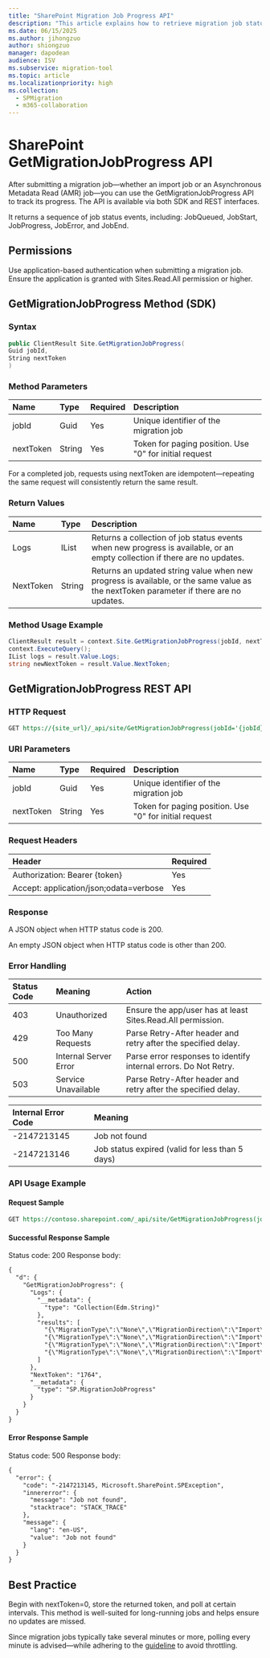 ```yaml
---
title: "SharePoint Migration Job Progress API"
description: "This article explains how to retrieve migration job status with GetMigrationJobProgress API."
ms.date: 06/15/2025
ms.author: jihongzuo
author: shiongzuo
manager: dapodean
audience: ISV
ms.subservice: migration-tool
ms.topic: article
ms.localizationpriority: high
ms.collection:
  - SPMigration
  - m365-collaboration
---
```

# SharePoint GetMigrationJobProgress API

After submitting a migration job—whether an import job or an Asynchronous Metadata Read (AMR) job—you can use the GetMigrationJobProgress API to track its progress. The API is available via both SDK and REST interfaces.

It returns a sequence of job status events, including: JobQueued, JobStart, JobProgress, JobError, and JobEnd.

## Permissions
Use application-based authentication when submitting a migration job. Ensure the application is granted with Sites.Read.All permission or higher.

## GetMigrationJobProgress Method (SDK)
### Syntax
```csharp
public ClientResult Site.GetMigrationJobProgress(
Guid jobId, 
String nextToken
)
```

### Method Parameters
|    Name    |   Type   | Required |                     Description                        |
| :--------- | :------- | :------- | :----------------------------------------------------- |
|   jobId    |   Guid   |   Yes    | Unique identifier of the migration job                 |
| nextToken  |  String  |   Yes    | Token for paging position. Use "0" for initial request |

For a completed job, requests using nextToken are idempotent—repeating the same request will consistently return the same result.

### Return Values
|    Name    |   Type   |                                                      Description                                                                      |
| :--------- | :------- | :------------------------------------------------------------------------------------------------------------------------------------ |
|    Logs    |   IList  | Returns a collection of job status events when new progress is available, or an empty collection if there are no updates.             |
| NextToken  |  String  | Returns an updated string value when new progress is available, or the same value as the nextToken parameter if there are no updates. |

### Method Usage Example
```csharp
ClientResult result = context.Site.GetMigrationJobProgress(jobId, nextToken ?? "0");
context.ExecuteQuery();
IList logs = result.Value.Logs;
string newNextToken = result.Value.NextToken;
```

## GetMigrationJobProgress REST API
### HTTP Request
```rest
GET https://{site_url}/_api/site/GetMigrationJobProgress(jobId='{jobId}',nextToken=0)
```

### URI Parameters
|    Name    |   Type   | Required |                     Description                        |
| :--------- | :------- | :------- | :----------------------------------------------------- |
|   jobId    |   Guid   |   Yes    | Unique identifier of the migration job                 |
| nextToken  |  String  |   Yes    | Token for paging position. Use "0" for initial request |

### Request Headers
|                 Header                 | Required |
| :------------------------------------- | :------- |
| Authorization: Bearer {token}          |    Yes   |
| Accept: application/json;odata=verbose |    Yes   |

### Response
A JSON object when HTTP status code is 200. 

An empty JSON object when HTTP status code is other than 200.

### Error Handling
| Status Code |    Meaning     |                      Action                                             |
| :---------- | :------------- | :---------------------------------------------------------------------- |
|     403     | Unauthorized   | Ensure the app/user has at least Sites.Read.All permission.             |
|     429     | Too Many Requests  | Parse Retry-After header and retry after the specified delay.       |
|     500     | Internal Server Error | Parse error responses to identify internal errors. Do Not Retry. |
|     503     | Service Unavailable   | Parse Retry-After header and retry after the specified delay.    |

| Internal Error Code |                    Meaning                      |
| :------------------ | :---------------------------------------------- |
|     -2147213145     | Job not found                                   |
|     -2147213146     | Job status expired (valid for less than 5 days) |

### API Usage Example
#### Request Sample
```rest
GET https://contoso.sharepoint.com/_api/site/GetMigrationJobProgress(jobId=' 3e280efa-78a3-4ba1-bac6-e447aa538ca5', nextToken=0)
```

#### Successful Response Sample
Status code: 200
Response body:
```rest
{
  "d": {
    "GetMigrationJobProgress": {
      "Logs": {
        "__metadata": {
          "type": "Collection(Edm.String)"
        },
        "results": [
          "{\"MigrationType\":\"None\",\"MigrationDirection\":\"Import\",\"SiteId\":\"48f1898f-77d9-4a1b-bddc-1f49bb6dc134\",\"DbId\":\"de6b85cd-726e-4b13-ae04-629798fddbf3\",\"TotalRetryCount\":\"0\",\"JobId\":\"3e280efa-78a3-4ba1-bac6-e447aa538ca5\",\"Time\":\"05/20/2025 09:18:48.132\",\"CorrelationId\":\"91884a0c-5ee8-4e1f-a23f-e4f7ec170182\",\"Event\":\"JobQueued\"}",
          "{\"MigrationType\":\"None\",\"MigrationDirection\":\"Import\",\"SiteId\":\"48f1898f-77d9-4a1b-bddc-1f49bb6dc134\",\"WebId\":\"7206fc09-e4af-48b3-8730-ed7321396d7a\",\"DbId\":\"de6b85cd-726e-4b13-ae04-629798fddbf3\",\"FarmId\":\"f77d7b6c-ef43-4609-8fce-0e93142ce8a0\",\"ServerId\":\"44af885c-393b-4236-9417-bae7a9edc44e\",\"SubscriptionId\":\"82abb045-250e-4186-ba83-b9295930f272\",\"TotalRetryCount\":\"0\",\"JobId\":\"3e280efa-78a3-4ba1-bac6-e447aa538ca5\",\"Time\":\"05/20/2025 09:20:51.129\",\"CorrelationId\":\"7d3e7a8e-4445-4ce0-adb1-078e78cbf686\",\"Event\":\"JobStart\"}",
          "{\"MigrationType\":\"None\",\"MigrationDirection\":\"Import\",\"TotalRetryCount\":\"0\",\"ObjectType\":\"ListItem\",\"Url\":\"\",\"Id\":\"cb471d5f-593f-4a63-b59e-8eae3e35b08a\",\"SourceListItemIntId\":\"3\",\"TargetListItemIntId\":\"3\",\"ErrorCode\":\"-2147286782\",\"ErrorType\":\"Microsoft.SharePoint.SPException\",\"Message\":\"Attempted to use an object that has ceased to exist. (Exception from HRESULT: 0x80030102 (STG_E_REVERTED)) \",\"JobId\":\"3e280efa-78a3-4ba1-bac6-e447aa538ca5\",\"Time\":\"05/20/2025 09:20:55.490\",\"CorrelationId\":\"7d3e7a8e-4445-4ce0-adb1-078e78cbf686\",\"Event\":\"JobError\"}",
          "{\"MigrationType\":\"None\",\"MigrationDirection\":\"Import\",\"TotalRetryCount\":\"0\",\"FilesCreated\":\"0\",\"BytesProcessed\":\"0\",\"ObjectsProcessed\":\"4\",\"TotalExpectedSPObjects\":\"15\",\"TotalErrors\":\"3\",\"TotalWarnings\":\"0\",\"WaitTimeOnSqlThrottlingMilliseconds\":\"0\",\"TotalDurationInMs\":\"0\",\"CpuDurationInMs\":\"0\",\"SqlDurationInMs\":\"0\",\"SqlQueryCount\":\"0\",\"IsShallowCopy\":\"False\",\"CreatedOrUpdatedFileStatsBySize\":\"{}\",\"ObjectsStatsByType\":\"{\\\"SPUser\\\":{\\\"Count\\\":1,\\\"TotalTime\\\":124,\\\"AccumulatedVersions\\\":0,\\\"ObjectsWithVersions\\\":0},\\\"SPFolder\\\":{\\\"Count\\\":1,\\\"TotalTime\\\":153,\\\"AccumulatedVersions\\\":0,\\\"ObjectsWithVersions\\\":0},\\\"SPDocumentLibrary\\\":{\\\"Count\\\":1,\\\"TotalTime\\\":404,\\\"AccumulatedVersions\\\":0,\\\"ObjectsWithVersions\\\":0},\\\"SPFile\\\":{\\\"Count\\\":1,\\\"TotalTime\\\":0,\\\"AccumulatedVersions\\\":0,\\\"ObjectsWithVersions\\\":0},\\\"SPListItem\\\":{\\\"Count\\\":1,\\\"TotalTime\\\":1880,\\\"AccumulatedVersions\\\":0,\\\"ObjectsWithVersions\\\":0}}\",\"TotalExpectedBytes\":\"0\",\"FilesCreatedIrrespectiveOfVersions\":\"0\",\"BytesProcessedOnlyCurrentVersion\":\"0\",\"JobId\":\"3e280efa-78a3-4ba1-bac6-e447aa538ca5\",\"Time\":\"05/20/2025 09:20:57.380\",\"CorrelationId\":\"7d3e7a8e-4445-4ce0-adb1-078e78cbf686\",\"Event\":\"JobEnd\"}"
        ]
      },
      "NextToken": "1764",
      "__metadata": {
        "type": "SP.MigrationJobProgress"
      }
    }
  }
}
```

#### Error Response Sample
Status code: 500
Response body:
```rest
{
  "error": {
    "code": "-2147213145, Microsoft.SharePoint.SPException",
    "innererror": {
      "message": "Job not found",
      "stacktrace": "STACK_TRACE"
    },
    "message": {
      "lang": "en-US",
      "value": "Job not found"
    }
  }
} 
```

## Best Practice
Begin with nextToken=0, store the returned token, and poll at certain intervals. This method is well-suited for long-running jobs and helps ensure no updates are missed.

Since migration jobs typically take several minutes or more, polling every minute is advised—while adhering to the [guideline](/docs/general-development/how-to-avoid-getting-throttled-or-blocked-in-sharepoint-online.md) to avoid throttling.
